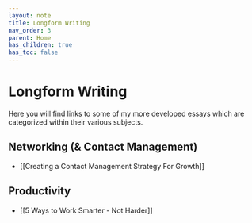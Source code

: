 ```yaml
---
layout: note
title: Longform Writing
nav_order: 3
parent: Home
has_children: true
has_toc: false
---
```


# Longform Writing

Here you will find links to some of my more developed essays which are categorized within their various subjects.

## Networking (& Contact Management)

- [[Creating a Contact Management Strategy For Growth]]

## Productivity

- [[5 Ways to Work Smarter - Not Harder]]
